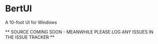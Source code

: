 BertUI
======

A 10-foot UI for Windows

** SOURCE COMING SOON - MEANWHILE PLEASE LOG ANY ISSUES IN THE ISSUE TRACKER **
